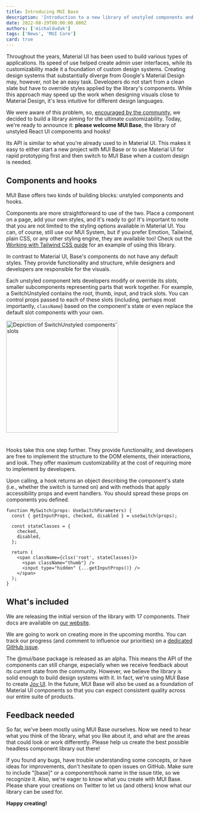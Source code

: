 ```yaml
---
title: Introducing MUI Base
description: 'Introduction to a new library of unstyled components and hooks: MUI Base'
date: 2022-08-29T00:00:00.000Z
authors: ['michaldudak']
tags: ['News', 'MUI Core']
card: true
---
```


<!-- hero image goes here -->

Throughout the years, Material UI has been used to build various types of applications.
Its speed of use helped create admin user interfaces, while its customizability made it a foundation of custom design systems.
Creating design systems that substantially diverge from Google's Material Design may, however, not be an easy task.
Developers do not start from a clean slate but have to override styles applied by the library's components.
While this approach may speed up the work when designing visuals close to Material Design, it's less intuitive for different design languages.

We were aware of this problem, so, [encouraged by the community](https://github.com/mui/material-ui/issues/6218), we decided to build a library aiming for the ultimate customizability.
Today, we're ready to announce it: **please welcome MUI Base**, the library of unstyled React UI components and hooks!

Its API is similar to what you're already used to in Material UI.
This makes it easy to either start a new project with MUI Base or to use Material UI for rapid prototyping first and then switch to MUI Base when a custom design is needed.

## Components and hooks

MUI Base offers two kinds of building blocks: unstyled components and hooks.

Components are more straightforward to use of the two.
Place a component on a page, add your own styles, and it's ready to go!
It's important to note that you are not limited to the styling options available in Material UI.
You can, of course, still use our MUI System, but if you prefer Emotion, Tailwind, plain CSS, or any other styling engine, they are available too!
Check out the [Working with Tailwind CSS guide](/base/guides/working-with-tailwind-css/) for an example of using this library.

In contrast to Material UI, Base's components do not have any default styles.
They provide functionality and structure, while designers and developers are responsible for the visuals.

Each unstyled component lets developers modify or override its _slots_, smaller subcomponents representing parts that work together.
For example, a SwitchUnstyled contains the root, thumb, input, and track slots.
You can control props passed to each of these slots (including, perhaps most importantly, `className`) based on the component's state or even replace the default slot components with your own.

<img src="/static/blog/introducing-mui-base/switch-slots.png" style="width: 300px; margin-bottom: 24px;" alt="Depiction of SwitchUnstyled components' slots" />

Hooks take this one step further.
They provide functionality, and developers are free to implement the structure to the DOM elements, their interactions, and look.
They offer maximum customizability at the cost of requiring more to implement by developers.

Upon calling, a hook returns an object describing the component's state (i.e., whether the switch is turned on) and with methods that apply accessibility props and event handlers.
You should spread these props on components you defined.

```tsx
function MySwitch(props: UseSwitchParameters) {
  const { getInputProps, checked, disabled } = useSwitch(props);

  const stateClasses = {
    checked,
    disabled,
  };

  return (
    <span className={clsx('root', stateClasses)}>
      <span className="thumb"} />
      <input type="hidden" {...getInputProps()} />
    </span>
  );
}
```

## What's included

We are releasing the initial version of the library with 17 components.
Their docs are available on [our website](/base/getting-started/overview/).

We are going to work on creating more in the upcoming months.
You can track our progress (and comment to influence our priorities) on a [dedicated GitHub issue](https://github.com/mui/material-ui/issues/27170).

The @mui/base package is released as an alpha.
This means the API of the components can still change, especially when we receive feedback about its current state from the community.
However, we believe the library is solid enough to build design systems with it.
In fact, we're using MUI Base to create [Joy UI](/blog/first-look-at-joy/).
In the future, MUI Base will also be used as a foundation of Material UI components so that you can expect consistent quality across our entire suite of products.

## Feedback needed

So far, we've been mostly using MUI Base ourselves.
Now we need to hear what you think of the library, what you like about it, and what are the areas that could look or work differently.
Please help us create the best possible headless component library out there!

If you found any bugs, have trouble understanding some concepts, or have ideas for improvements, don't hesitate to open issues on GitHub.
Make sure to include "[base]" or a component/hook name in the issue title, so we recognize it.
Also, we're eager to know what you create with MUI Base.
Please share your creations on Twitter to let us (and others) know what our library can be used for.

**Happy creating!**
